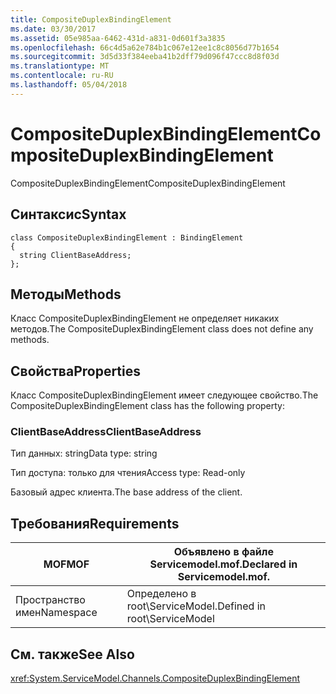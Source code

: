 ```yaml
---
title: CompositeDuplexBindingElement
ms.date: 03/30/2017
ms.assetid: 05e985aa-6462-431d-a831-0d601f3a3835
ms.openlocfilehash: 66c4d5a62e784b1c067e12ee1c8c8056d77b1654
ms.sourcegitcommit: 3d5d33f384eeba41b2dff79d096f47ccc8d8f03d
ms.translationtype: MT
ms.contentlocale: ru-RU
ms.lasthandoff: 05/04/2018
---
```

# <a name="compositeduplexbindingelement"></a><span data-ttu-id="7076c-102">CompositeDuplexBindingElement</span><span class="sxs-lookup"><span data-stu-id="7076c-102">CompositeDuplexBindingElement</span></span>
<span data-ttu-id="7076c-103">CompositeDuplexBindingElement</span><span class="sxs-lookup"><span data-stu-id="7076c-103">CompositeDuplexBindingElement</span></span>  
  
## <a name="syntax"></a><span data-ttu-id="7076c-104">Синтаксис</span><span class="sxs-lookup"><span data-stu-id="7076c-104">Syntax</span></span>  
  
```  
class CompositeDuplexBindingElement : BindingElement  
{  
  string ClientBaseAddress;  
};  
```  
  
## <a name="methods"></a><span data-ttu-id="7076c-105">Методы</span><span class="sxs-lookup"><span data-stu-id="7076c-105">Methods</span></span>  
 <span data-ttu-id="7076c-106">Класс CompositeDuplexBindingElement не определяет никаких методов.</span><span class="sxs-lookup"><span data-stu-id="7076c-106">The CompositeDuplexBindingElement class does not define any methods.</span></span>  
  
## <a name="properties"></a><span data-ttu-id="7076c-107">Свойства</span><span class="sxs-lookup"><span data-stu-id="7076c-107">Properties</span></span>  
 <span data-ttu-id="7076c-108">Класс CompositeDuplexBindingElement имеет следующее свойство.</span><span class="sxs-lookup"><span data-stu-id="7076c-108">The CompositeDuplexBindingElement class has the following property:</span></span>  
  
### <a name="clientbaseaddress"></a><span data-ttu-id="7076c-109">ClientBaseAddress</span><span class="sxs-lookup"><span data-stu-id="7076c-109">ClientBaseAddress</span></span>  
 <span data-ttu-id="7076c-110">Тип данных: string</span><span class="sxs-lookup"><span data-stu-id="7076c-110">Data type: string</span></span>  
  
 <span data-ttu-id="7076c-111">Тип доступа: только для чтения</span><span class="sxs-lookup"><span data-stu-id="7076c-111">Access type: Read-only</span></span>  
  
 <span data-ttu-id="7076c-112">Базовый адрес клиента.</span><span class="sxs-lookup"><span data-stu-id="7076c-112">The base address of the client.</span></span>  
  
## <a name="requirements"></a><span data-ttu-id="7076c-113">Требования</span><span class="sxs-lookup"><span data-stu-id="7076c-113">Requirements</span></span>  
  
|<span data-ttu-id="7076c-114">MOF</span><span class="sxs-lookup"><span data-stu-id="7076c-114">MOF</span></span>|<span data-ttu-id="7076c-115">Объявлено в файле Servicemodel.mof.</span><span class="sxs-lookup"><span data-stu-id="7076c-115">Declared in Servicemodel.mof.</span></span>|  
|---------|-----------------------------------|  
|<span data-ttu-id="7076c-116">Пространство имен</span><span class="sxs-lookup"><span data-stu-id="7076c-116">Namespace</span></span>|<span data-ttu-id="7076c-117">Определено в root\ServiceModel.</span><span class="sxs-lookup"><span data-stu-id="7076c-117">Defined in root\ServiceModel</span></span>|  
  
## <a name="see-also"></a><span data-ttu-id="7076c-118">См. также</span><span class="sxs-lookup"><span data-stu-id="7076c-118">See Also</span></span>  
 <xref:System.ServiceModel.Channels.CompositeDuplexBindingElement>
